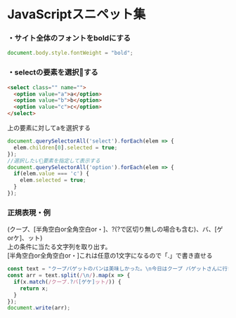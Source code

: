 # JavaScriptスニペット集

### ・サイト全体のフォントを**bold**にする
```JavaScript
document.body.style.fontWeight = "bold";
```

### ・selectの要素を選択する
```HTML
<select class="" name="">
  <option value="a">a</option>
  <option value="b">b</option>
  <option value="c">c</option>
</select>
```

上の要素に対してaを選択する

```JavaScript
document.querySelectorAll('select').forEach(elem => {
  elem.children[0].selected = true;
});
//選択したい要素を指定して表示する
document.querySelectorAll('option').forEach(elem => {
  if(elem.value === 'c') {
    elem.selected = true;
  }
});
```

### 正規表現・例
(クープ、[半角空白or全角空白or・]、?(?で区切り無しの場合も含む)、バ、[ゲorケ]、ット) <br>
上の条件に当たる文字列を取り出す。 <br>
[半角空白or全角空白or・]これは任意の1文字になるので「.」で書き直せる
```JavaScript
const text = "クープバゲットのパンは美味しかった。\n今日はクープ バゲットさんに行きました。\nクープ　バゲットのパンは最高。\nジャムおじさんのパン、ジャムが入ってた。\nまた行きたいです。クープ・バゲット。\nクープ・バケットのパン、売り切れだった（><）";
const arr = text.split(/\n/).map(x => {
  if(x.match(/クープ.?バ[ゲケ]ット/)) {
    return x;
  }
});
document.write(arr);
```
